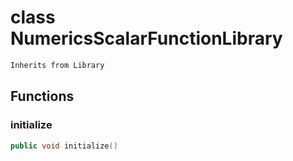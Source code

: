 # class NumericsScalarFunctionLibrary


```cpp
Inherits from Library
```



## Functions

### initialize

```cpp
public void initialize()
```




